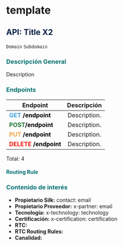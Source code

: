 # template

## <span style="color:#072146"> API: Title X2</span>

`Domain` `Subdomain` 

### <span style="color:#047070"> Descripción General </span>

Description

### <span style="color:#047070"> Endpoints </span>

Endpoint | Descripción | 
---------| :----------:|
<b style="color:rgb(69, 159, 220);">GET </b><b style="color:rgb(1, 1, 1);">**/endpoint**</b><b style="color:rgb(148, 81, 184);"> | Description.| 
<b style="color:rgb(32, 119, 52);">POST</b><b style="color:rgb(1, 1, 1);">**/endpoint**</b><b style="color:rgb(148, 81, 184);"> | Description.| 
<b style="color:rgb(244, 162, 70);">PUT </b><b style="color:rgb(1, 1, 1);">**/endpoint**</b><b style="color:rgb(148, 81, 184);"> | Description.| 
<b style="color:rgb(241, 22, 15);">DELETE </b><b style="color:rgb(1, 1, 1);">**/endpoint**</b><b style="color:rgb(148, 81, 184);"> | Description.| 

Total: 4

#### <span style="color:#047070"> **Routing Rule** </span>

<!--
type: tab
title: SE/Micro/Data
-->

<!--
type: tab
title: Interfaz
-->


<!--
type: tab
title: SI
-->


<!-- type: tab-end -->

### <span style="color:#047070"> Contenido de interés </span>

- **Propietario Silk:** contact: email
- **Propietario Proveedor:** 	 x-partner: email
- **Tecnología:**  x-technology: technology
- **Certificación:**  x-certification: certification
- **RTC:** 
- **RTC Routing Rules:** 
- **Canalidad:** 
